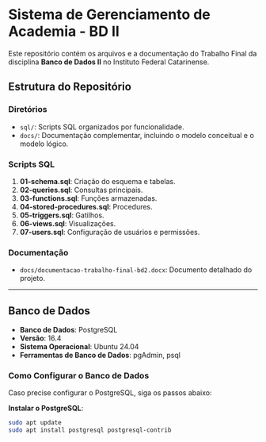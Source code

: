 # Sistema de Gerenciamento de Academia  - BD II

Este repositório contém os arquivos e a documentação do Trabalho Final da disciplina **Banco de Dados II** no Instituto Federal Catarinense.

## Estrutura do Repositório

### Diretórios
- `sql/`: Scripts SQL organizados por funcionalidade.
- `docs/`: Documentação complementar, incluindo o modelo conceitual e o modelo lógico.

### Scripts SQL
1. **01-schema.sql**: Criação do esquema e tabelas.
2. **02-queries.sql**: Consultas principais.
3. **03-functions.sql**: Funções armazenadas.
4. **04-stored-procedures.sql**: Procedures.
5. **05-triggers.sql**: Gatilhos.
6. **06-views.sql**: Visualizações.
7. **07-users.sql**: Configuração de usuários e permissões.

### Documentação
- `docs/documentacao-trabalho-final-bd2.docx`: Documento detalhado do projeto.

---
## Banco de Dados

- **Banco de Dados**: PostgreSQL
- **Versão**: 16.4
- **Sistema Operacional**: Ubuntu 24.04
- **Ferramentas de Banco de Dados**: pgAdmin, psql

### Como Configurar o Banco de Dados
Caso precise configurar o PostgreSQL, siga os passos abaixo:

 **Instalar o PostgreSQL**:
   ```bash
   sudo apt update
   sudo apt install postgresql postgresql-contrib

